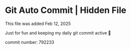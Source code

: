 # Git Auto Commit | Hidden File

This file was added Feb 12, 2025

Just for fun and keeping my daily git commit active 🤪

commit number: 792233
